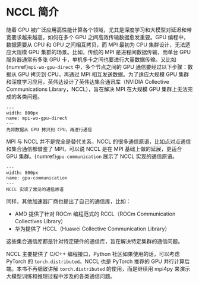 # NCCL 简介

随着 GPU 被广泛应用高性能计算各个领域，尤其是深度学习和大模型对延迟和带宽要求越来越高，如何在多个 GPU 之间高效传输数据愈发重要。GPU 编程中，数据需要从 CPU 和 GPU 之间相互拷贝，而 MPI 最初为 CPU 集群设计，无法适应大规模 GPU 集群的场景。比如，传统的 MPI 是进程间数据传输，而单台 GPU 服务器通常有多张 GPU 卡，单机多卡之间也要进行大量数据传输。又比如 {numref}`mpi-wo-gpu-direct` 中，多个节点之间的 GPU 通信要经过以下步骤：数据从 GPU 拷贝到 CPU，再通过 MPI 相互发送数据。为了适应大规模 GPU 集群和深度学习应用，英伟达设计了英伟达集合通讯库（NVIDIA Collective Communications Library，NCCL），旨在解决 MPI 在大规模 GPU 集群上无法完成的各类问题。

```{figure} ../img/ch-mpi-large-model/mpi-wo-gpu-direct.png
---
width: 800px
name: mpi-wo-gpu-direct
---
先将数据从 GPU 拷贝到 CPU，再进行通信
```

MPI 与 NCCL 并不是完全是替代关系，NCCL 的很多通信原语，比如点对点通信和集合通信都借鉴了 MPI，可以说 NCCL 是在 MPI 基础上做的延展，更适合 GPU 集群。{numref}`gpu-communication` 展示了 NCCL 实现的通信原语。

```{figure} ../img/ch-mpi-large-model/gpu-communication.png
---
width: 800px
name: gpu-communication
---
NCCL 实现了常见的通信原语
```

同样，其他加速器厂商也提出了自己的通信库，比如：

* AMD 提供了针对 ROCm 编程范式的 RCCL（ROCm Communication Collectives Library）
* 华为提供了 HCCL（Huawei Collective Communication Library）
  
这些集合通信库都是针对特定硬件的通信库，旨在解决特定集群的通信问题。

NCCL 主要提供了 C/C++ 编程接口，Python 社区如果使用的话，可以考虑 PyTorch 的 `torch.distributed`。NCCL 也是 PyTorch 推荐的 GPU 并行计算后端。本书不再细致讲解 `torch.distributed` 的使用，而是继续用 mpi4py 来演示大模型训练和推理过程中涉及的各类通信问题。